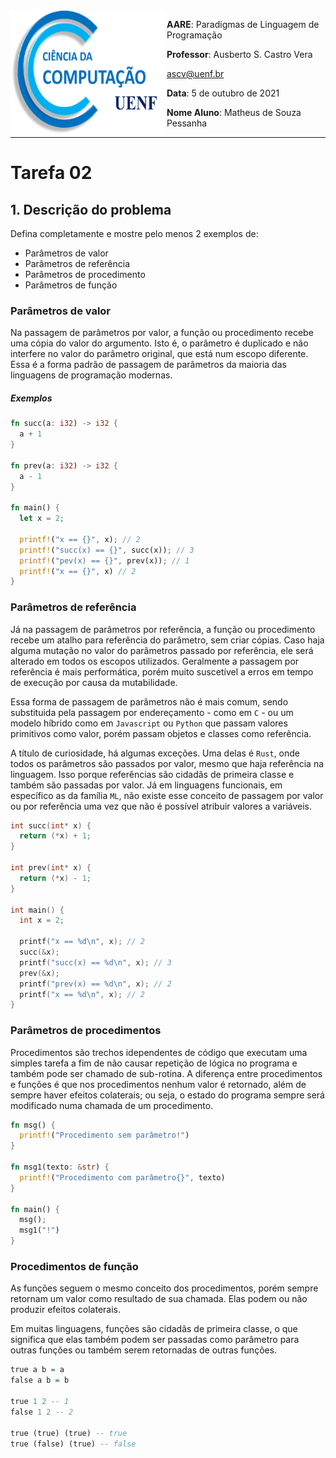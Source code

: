 <img align="left" width="250" height="200" src="../../assets/cc.png" />

**AARE**: Paradigmas de Linguagem de Programação

**Professor**: Ausberto S. Castro Vera

[ascv@uenf.br](mailto:ascv@uenf.br)

**Data**: 5 de outubro de 2021

**Nome Aluno**: Matheus de Souza Pessanha

---

# Tarefa 02

## 1. Descrição do problema

Defina completamente e mostre pelo menos 2 exemplos de:
- Parâmetros de valor
- Parâmetros de referência
- Parâmetros de procedimento
- Parâmetros de função

### Parâmetros de valor

Na passagem de parâmetros por valor, a função ou procedimento recebe uma cópia do valor do argumento. Isto é, o parâmetro é duplicado e não interfere no valor do parâmetro original, que está num escopo diferente. Essa é a forma padrão de passagem de parâmetros da maioria das linguagens de programação modernas.

##### Exemplos
```rust
fn succ(a: i32) -> i32 {
  a + 1
}

fn prev(a: i32) -> i32 {
  a - 1
}

fn main() {
  let x = 2;

  printf!("x == {}", x); // 2
  printf!("succ(x) == {}", succ(x)); // 3
  printf!("pev(x) == {}", prev(x)); // 1
  printf!("x == {}", x) // 2
}
```

### Parâmetros de referência

Já na passagem de parâmetros por referência, a função ou procedimento recebe um atalho para referência do parâmetro, sem criar cópias. Caso haja alguma mutação no valor do parâmetros passado por referência, ele será alterado em todos os escopos utilizados. Geralmente a passagem por referência é mais performática, porém muito suscetível a erros em tempo de execução por causa da mutabilidade.

Essa forma de passagem de parâmetros não é mais comum, sendo substituida pela passagem por endereçamento - como em `C` - ou um modelo híbrido como em `Javascript` ou `Python` que passam valores primitivos como valor, porém passam objetos e classes como referência.

A título de curiosidade, há algumas exceções. Uma delas é `Rust`, onde todos os parâmetros são passados por valor, mesmo que haja referência na linguagem. Isso porque referências são cidadãs de primeira classe e também são passadas por valor. Já em linguagens funcionais, em específico as da família `ML`, não existe esse conceito de passagem por valor ou por referência uma vez que não é possível atribuir valores a variáveis.

```c
int succ(int* x) {
  return (*x) + 1;
}

int prev(int* x) {
  return (*x) - 1;
}

int main() {
  int x = 2;

  printf("x == %d\n", x); // 2
  succ(&x);
  printf("succ(x) == %d\n", x); // 3
  prev(&x);
  printf("prev(x) == %d\n", x); // 2
  printf("x == %d\n", x); // 2
}
```

### Parâmetros de procedimentos

Procedimentos são trechos idependentes de código que executam uma simples tarefa a fim de não causar repetição de lógica no programa e também pode ser chamado de sub-rotina. A diferença entre procedimentos e funções é que nos procedimentos nenhum valor é retornado, além de sempre haver efeitos colaterais; ou seja, o estado do programa sempre será modificado numa chamada de um procedimento.

```rust
fn msg() {
  printf!("Procedimento sem parâmetro!")
}

fn msg1(texto: &str) {
  printf!("Procedimento com parâmetro{}", texto)
}

fn main() {
  msg();
  msg1("!")
}
```

### Procedimentos de função

As funções seguem o mesmo conceito dos procedimentos, porém sempre retornam um valor como resultado de sua chamada. Elas podem ou não produzir efeitos colaterais.

Em muitas linguagens, funções são cidadãs de primeira classe, o que significa que elas também podem ser passadas como parâmetro para outras funções ou também serem retornadas de outras funções.

```haskell
true a b = a
false a b = b

true 1 2 -- 1
false 1 2 -- 2

true (true) (true) -- true
true (false) (true) -- false
```
